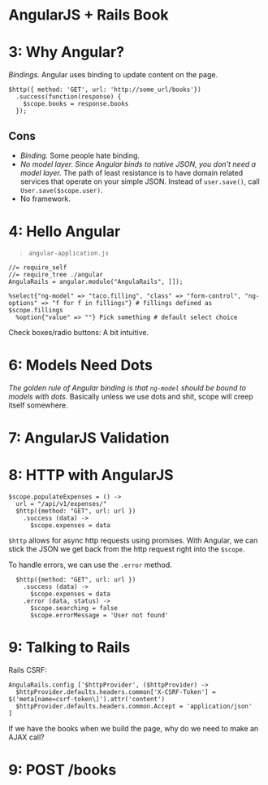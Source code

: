 # AngularJS + Rails Book

# 3: Why Angular?

*Bindings.* Angular uses binding to update content on the page.

    $http({ method: 'GET', url: 'http://some_url/books'})
      .success(function(response) {
        $scope.books = response.books
      });

## Cons

- *Binding.* Some people hate binding.
- *No model layer. Since Angular binds to native JSON, you don't need a model layer.* The path of least resistance is to have domain related services that operate on your simple JSON. Instead of `user.save()`, call `User.save($scope.user)`.
- No framework.

# 4: Hello Angular

> `angular-application.js`

    //= require_self
    //= require_tree ./angular
    AngulaRails = angular.module("AngulaRails", []);

    %select{"ng-model" => "taco.filling", "class" => "form-control", "ng-options" => "f for f in fillings"} # fillings defined as $scope.fillings
      %option{"value" => ""} Pick something # default select choice

Check boxes/radio buttons: A bit intuitive.

# 6: Models Need Dots

*The golden rule of Angular binding is that `ng-model` should be bound to models with dots.* Basically unless we use dots and shit, scope will creep itself somewhere.

# 7: AngularJS Validation

# 8: HTTP with AngularJS

    $scope.populateExpenses = () ->
      url = "/api/v1/expenses/"
      $http({method: "GET", url: url })
        .success (data) ->
          $scope.expenses = data

`$http` allows for async http requests using promises. With Angular, we can stick the JSON we get back from the http request right into the `$scope`.

To handle errors, we can use the `.error` method.

      $http({method: "GET", url: url })
        .success (data) ->
          $scope.expenses = data
        .error (data, status) ->
          $scope.searching = false
          $scope.errorMessage = 'User not found'

# 9: Talking to Rails

Rails CSRF:

    AngulaRails.config ['$httpProvider', ($httpProvider) ->
      $httpProvider.defaults.headers.common['X-CSRF-Token'] = $('meta[name=csrf-token\]').attr('content')
      $httpProvider.defaults.headers.common.Accept = 'application/json'
    ]

If we have the books when we build the page, why do we need to make an AJAX call?

[TODO]: NO_AJAX_CALL_ON_CREATE.

# 9: POST /books

